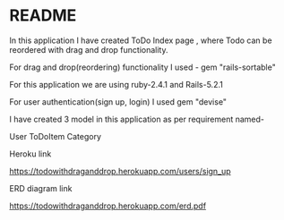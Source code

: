 # README

In this application I have created ToDo Index page , where Todo can be reordered with drag and drop functionality.

For drag and drop(reordering) functionality I used -
  gem "rails-sortable"

For this application we are using ruby-2.4.1 and Rails-5.2.1

For user authentication(sign up, login) I used 
   gem "devise"


I have created 3 model in this application as per requirement named-
 
 User
 ToDoItem
 Category


Heroku link

https://todowithdraganddrop.herokuapp.com/users/sign_up


ERD diagram link

https://todowithdraganddrop.herokuapp.com/erd.pdf

